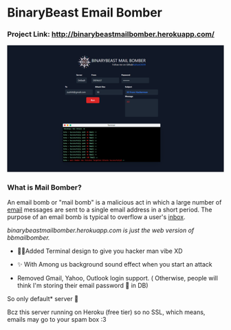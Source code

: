 # BinaryBeast Email Bomber

### Project Link: http://binarybeastmailbomber.herokuapp.com/

![RaihanEXE99](https://raw.githubusercontent.com/RaihanEXE99/BINARYBEAST-MAIL-BOMBER/main/SS.png)
  

### What is Mail Bomber?
An email bomb or "mail bomb" is a malicious act in which a large number of [email](https://techterms.com/definition/email) messages are sent to a single email address in a short period. The purpose of an email bomb is typical to overflow a user's [inbox](https://techterms.com/definition/inbox).

  

*binarybeastmailbomber.herokuapp.com is just the web version of bbmailbomber.*

  

 - 🐱‍💻Added Terminal design to give you hacker man vibe XD

- ✨ With Among us background sound effect when you start an attack

  

- Removed Gmail, Yahoo, Outlook login support. ( Otherwise, people will think I'm storing their email password 🙂 in DB)

  

So only default* server 👾

  

Bcz this server running on Heroku (free tier) so no SSL, which means, emails may go to your spam box :3


